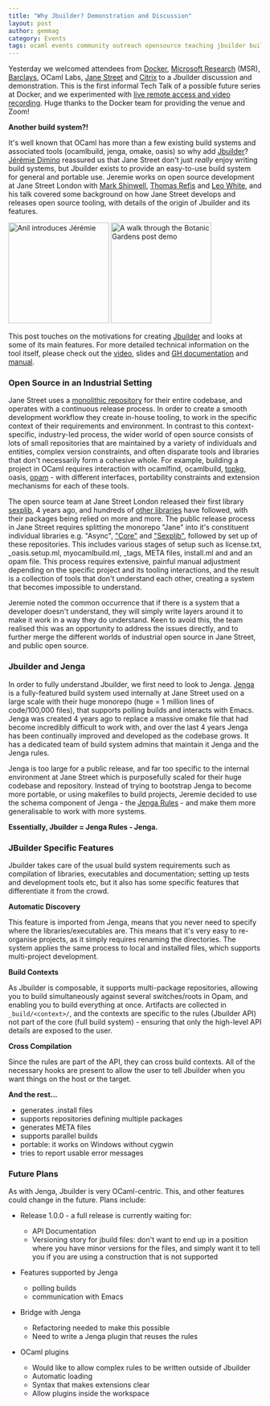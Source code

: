 ```yaml
---
title: "Why Jbuilder? Demonstration and Discussion"
layout: post
author: gemmag
category: Events
tags: ocaml events community outreach opensource teaching jbuilder build platform tooling
---
```


Yesterday we welcomed attendees from [Docker](http://docker.com), [Microsoft Research](https://www.microsoft.com/en-us/research/lab/microsoft-research-cambridge/) (MSR), [Barclays](http://www.barclays.co.uk/PersonalBanking/P1242557947640), OCaml Labs, [Jane Street](https://www.janestreet.com/) and [Citrix](https://www.citrix.co.uk/#ctx-nav) to a Jbuilder discussion and demonstration. This is the first informal Tech Talk of a possible future series at Docker, and we experimented with [live remote access and video recording](https://discuss.ocaml.org/t/cambridge-jbuilder-demo-discussion-may-25th/195/9). Huge thanks to the Docker team for providing the venue and Zoom!

**Another build system?!**

It's well known that OCaml has more than a few existing build systems and associated tools (ocamlbuild, jenga, omake, oasis) so why add [Jbuilder](https://github.com/janestreet/jbuilder)? [Jérémie Dimino](https://github.com/diml) reassured us that Jane Street don't just *really* enjoy writing build systems, but Jbuilder exists to provide an easy-to-use build system for general and portable use. Jeremie works on open source development at Jane Street London with [Mark Shinwell](https://github.com/mshinwell), [Thomas Refis](https://github.com/trefis) and [Leo White](https://github.com/lpw25), and his talk covered some background on how Jane Street develops and releases open source tooling, with details of the origin of Jbuilder and its features.

<p>
<img src="/img/JbuilderDemo.jpg" alt="Anil introduces Jérémie" width="200" />
<img src="/img/JbuilderBotanics.jpg" alt="A walk through the Botanic Gardens post demo" width="200" />

</p>


This post touches on the motivations for creating [Jbuilder](https://github.com/janestreet/jbuilder) and looks at some of its main features. For more detailed technical information on the tool itself, please check out the [video](https://www.youtube.com/watch?v=xGf_NCZUios), slides and [GH documentation](https://github.com/janestreet/jbuilder) and [manual](http://jbuilder.readthedocs.io/en/latest/).

### Open Source in an Industrial Setting

Jane Street uses a [monolithic repository](https://github.com/janestreet) for their entire codebase, and operates with a continuous release process. In order to create a smooth development workflow they create in-house tooling, to work in the specific context of their requirements and environment. In contrast to this context-specific, industry-led process, the wider world of open source consists of lots of small repositories that are maintained by a variety of individuals and entities, complex version constraints, and often disparate tools and libraries that don't necessarily form a cohesive whole. For example, building a project in OCaml requires interaction with ocamlfind, ocamlbuild, [topkg](https://github.com/dbuenzli/topkg), oasis, [opam](https://github.com/ocaml/opam) - with different interfaces, portability constraints and extension mechanisms for each of these tools.

The open source team at Jane Street London released their first library [sexplib](https://github.com/janestreet/sexplib), 4 years ago, and hundreds of [other libraries](https://github.com/janestreet?page=1) have followed, with their packages being relied on more and more. The public release process in Jane Street requires splitting the monorepo "Jane" into it's constituent individual libraries e.g. "Async", ["Core"](https://github.com/janestreet/core) and ["Sexplib"](https://github.com/janestreet/sexplib), followed by set up of these repositories. This includes various stages of setup such as license.txt, _oasis.setup.ml, myocamlbuild.ml, _tags, META files, install.ml and and an opam file. This process requires extensive, painful manual adjustment depending on the specific project and its tooling interactions, and the result is a collection of tools that don't understand each other, creating a system that becomes impossible to understand.

Jeremie noted the common occurrence that if there is a system that a developer doesn't understand, they will simply write layers around it to make it work in a way they do understand. Keen to avoid this, the team realised this was an opportunity to address the issues directly, and to further merge the different worlds of industrial open source in Jane Street, and public open source.

### Jbuilder and Jenga

In order to fully understand Jbuilder, we first need to look to Jenga. [Jenga](https://github.com/janestreet/jenga) is a fully-featured build system used internally at Jane Street used on a large scale with their huge monorepo (huge = 1 million lines of code/100,000 files), that supports polling builds and interacts with Emacs. Jenga was created 4 years ago to replace a massive omake file that had become incredibly difficult to work with, and over the last 4 years Jenga has been continually improved and developed as the codebase grows. It has a dedicated team of build system admins that maintain it Jenga and the Jenga rules.

Jenga is too large for a public release, and far too specific to the internal environment at Jane Street which is purposefully scaled for their huge codebase and repository. Instead of trying to bootstrap Jenga to become more portable, or using makefiles to build projects, Jeremie decided to use the schema component of Jenga - the [Jenga Rules](https://github.com/janestreet/jenga-rules) - and make them more generalisable to work with more systems.

**Essentially, Jbuilder = Jenga Rules - Jenga.**

### JBuilder Specific Features

Jbuilder takes care of the usual build system requirements such as compilation of libraries, executables and documentation; setting up tests and development tools etc, but it also has some specific features that differentiate it from the crowd.

**Automatic Discovery**

This feature is imported from Jenga, means that you never need to specify where the libraries/executables are. This means that it's very easy to re-organise projects, as it simply requires renaming the directories. The system applies the same process to local and installed files, which supports multi-project development.

**Build Contexts**

As Jbuilder is composable, it supports multi-package repositories, allowing you to build simultaneously against several switches/roots in Opam, and enabling you to build everything at once. Artifacts are collected in `_build/<context>/`, and the contexts are specific to the rules (Jbuilder API) not part of the core (full build system) - ensuring that only the high-level API details are exposed to the user.

**Cross Compilation**

Since the rules are part of the API, they can cross build contexts. All of the necessary hooks are present to allow the user to tell Jbuilder when you want things on the host or the target.

**And the rest...**

- generates .install files
- supports repositories defining multiple packages
- generates META files
- supports parallel builds
- portable: it works on Windows without cygwin
- tries to report usable error messages

### Future Plans

As with Jenga, Jbuilder is very OCaml-centric. This, and other features could change in the future. Plans include:

* Release 1.0.0 - a full release is currently waiting for:
  - API Documentation
  - Versioning story for jbuild files: don't want to end up in a position where you have minor versions for the files, and simply want it to tell you if you are using a construction that is not supported

* Features supported by Jenga
   - polling builds
   - communication with Emacs

* Bridge with Jenga
  - Refactoring needed to make this possible
  - Need to write a Jenga plugin that reuses the rules

* OCaml plugins
  - Would like to allow complex rules to be written outside of Jbuilder
  - Automatic loading
  - Syntax that makes extensions clear
  - Allow plugins inside the workspace
